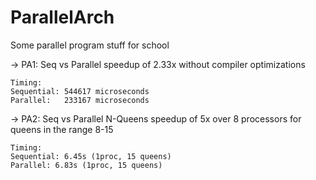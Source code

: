 ParallelArch
============

Some parallel program stuff for school 

-> PA1: Seq vs Parallel speedup of 2.33x without compiler optimizations
	
	Timing: 
	Sequential: 544617 microseconds
	Parallel:   233167 microseconds

-> PA2: Seq vs Parallel N-Queens speedup of 5x over 8 processors for queens in the range 8-15
	
	Timing: 
	Sequential: 6.45s (1proc, 15 queens)
	Parallel: 6.83s (1proc, 15 queens)

